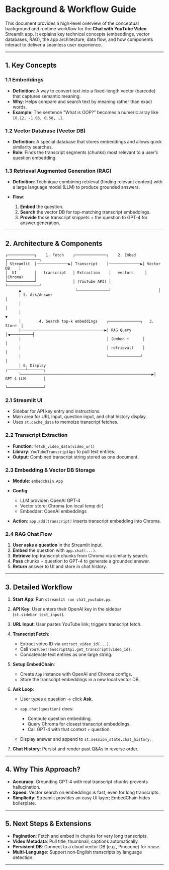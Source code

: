 # Background & Workflow Guide

This document provides a high-level overview of the conceptual background and runtime workflow for the **Chat with YouTube Video** Streamlit app. It explains key technical concepts (embeddings, vector databases, RAG), the app architecture, data flow, and how components interact to deliver a seamless user experience.

---

## 1. Key Concepts

### 1.1 Embeddings

* **Definition**: A way to convert text into a fixed-length vector (barcode) that captures semantic meaning.
* **Why**: Helps compare and search text by meaning rather than exact words.
* **Example**: The sentence "What is OOP?" becomes a numeric array like `[0.12, -1.03, 0.58, …]`.

### 1.2 Vector Database (Vector DB)

* **Definition**: A special database that stores embeddings and allows quick similarity searches.
* **Role**: Finds the transcript segments (chunks) most relevant to a user’s question embedding.

### 1.3 Retrieval Augmented Generation (RAG)

* **Definition**: Technique combining retrieval (finding relevant context) with a large language model (LLM) to produce grounded answers.
* **Flow**:

  1. **Embed** the question.
  2. **Search** the vector DB for top-matching transcript embeddings.
  3. **Provide** those transcript snippets + the question to GPT‑4 for answer generation.

---

## 2. Architecture & Components

```text
┌────────────┐    1. Fetch    ┌──────────────┐    2. Embed    ┌──────────────┐
│ Streamlit  │──────────────▶│ Transcript    │──────────────▶│ Vector DB    │
│  UI        │   transcript   │ Extraction    │   vectors     │ (Chroma)     │
└────────────┘                │ (YouTube API) │               └──────────────┘
      ▲                        └──────────────┘                     │
      │ 5. Ask/Answer                                                    │
      │                                                                 │
      │                                                                 ▼
      │        4. Search top-k embeddings    ┌──────────────┐   3. Store  │
      │─────────────────────────────────────▶│ RAG Query    │◀──────────┤
      │                                      │ (embed +      │            │
      │                                      │ retrieval)    │            │
      │                                      └──────────────┘            │
      │ 6. Display                                               ┌────────┴───────┐
      └──────────────────────────────────────────────────────────▶│ GPT‑4 LLM        │
                                                                └────────────────┘
```

### 2.1 Streamlit UI

* Sidebar for API key entry and instructions.
* Main area for URL input, question input, and chat history display.
* Uses `st.cache_data` to memoize transcript fetches.

### 2.2 Transcript Extraction

* **Function**: `fetch_video_data(video_url)`
* **Library**: `YouTubeTranscriptApi` to pull text entries.
* **Output**: Combined transcript string stored as one document.

### 2.3 Embedding & Vector DB Storage

* **Module**: `embedchain.App`
* **Config**:

  * LLM provider: OpenAI GPT‑4
  * Vector store: Chroma (on local temp dir)
  * Embedder: OpenAI embeddings
* **Action**: `app.add(transcript)` inserts transcript embedding into Chroma.

### 2.4 RAG Chat Flow

1. **User asks a question** in the Streamlit input.
2. **Embed** the question with `app.chat(...)`.
3. **Retrieve** top transcript chunks from Chroma via similarity search.
4. **Pass** chunks + question to GPT‑4 to generate a grounded answer.
5. **Return** answer to UI and store in chat history.

---

## 3. Detailed Workflow

1. **Start App**: Run `streamlit run chat_youtube.py`.
2. **API Key**: User enters their OpenAI key in the sidebar (`st.sidebar.text_input`).
3. **URL Input**: User pastes YouTube link; triggers transcript fetch.
4. **Transcript Fetch**:

   * Extract video ID via `extract_video_id(...)`.
   * Call `YouTubeTranscriptApi.get_transcript(video_id)`.
   * Concatenate text entries as one large string.
5. **Setup EmbedChain**:

   * Create `App` instance with OpenAI and Chroma configs.
   * Store the transcript embeddings in a new local vector DB.
6. **Ask Loop**:

   * User types a question → click **Ask**.
   * `app.chat(question)` does:

     * Compute question embedding.
     * Query Chroma for closest transcript embeddings.
     * Call GPT‑4 with that context + question.
   * Display answer and append to `st.session_state.chat_history`.
7. **Chat History**: Persist and render past Q\&As in reverse order.

---

## 4. Why This Approach?

* **Accuracy**: Grounding GPT‑4 with real transcript chunks prevents hallucination.
* **Speed**: Vector search on embeddings is fast, even for long transcripts.
* **Simplicity**: Streamlit provides an easy UI layer; EmbedChain hides boilerplate.

---

## 5. Next Steps & Extensions

* **Pagination**: Fetch and embed in chunks for very long transcripts.
* **Video Metadata**: Pull title, thumbnail, captions automatically.
* **Persistent DB**: Connect to a cloud vector DB (e.g., Pinecone) for reuse.
* **Multi-Language**: Support non‑English transcripts by language detection.

---
